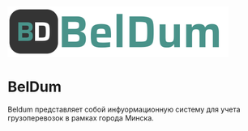 ![photo: Beldum logo](https://github.com/Sunbey13/Beldum/blob/main/image/logo_full.png)
# BelDum
Beldum представляет собой инфуормационную систему для учета грузоперевозок в рамках города Минска.
